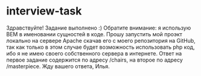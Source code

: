 # interview-task
Здравствуйте! Задание выполнено :)
Обратите внимание: я использую BEM в именовании сущностей в коде.
Прошу запустить мой проэкт локально на сервере Apache скачав его с моего репозитория на GitHub, так как только в этом случае будет возможность использовать php код, ибо я не имею своего собственного сервера в интернете. 
Ответ на первое задание содержится по адресу /chairs, на второе по адресу /masterpiece.
Жду вашего ответа, Илья.
